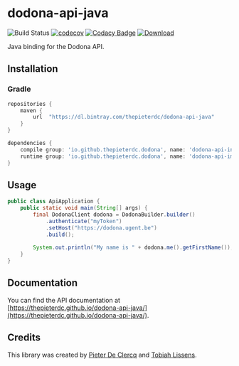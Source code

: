 # dodona-api-java

![Build Status](https://img.shields.io/github/workflow/status/thepieterdc/dodona-api-java/Java)
[![codecov](https://codecov.io/gh/thepieterdc/dodona-api-java/branch/master/graph/badge.svg)](https://codecov.io/gh/thepieterdc/dodona-api-java)
[![Codacy Badge](https://api.codacy.com/project/badge/Grade/4a532059319a41279261932ea9543692)](https://www.codacy.com/manual/thepieterdc/dodona-api-java)
[![Download](https://api.bintray.com/packages/thepieterdc/dodona-api-java/dodona-api-java/images/download.svg)](https://bintray.com/thepieterdc/dodona-api-java/dodona-api-java/_latestVersion)

Java binding for the Dodona API.

## Installation

### Gradle
```gradle
repositories {
    maven {
        url  "https://dl.bintray.com/thepieterdc/dodona-api-java"
    }
}

dependencies {
    compile group: 'io.github.thepieterdc.dodona', name: 'dodona-api-interface', version: '1.4.3'
    runtime group: 'io.github.thepieterdc.dodona', name: 'dodona-api-impl', version: '1.4.3'
}
```

## Usage
```java
public class ApiApplication {
    public static void main(String[] args) {
		final DodonaClient dodona = DodonaBuilder.builder()
			.authenticate("myToken")
			.setHost("https://dodona.ugent.be")
			.build();
		
		System.out.println("My name is " + dodona.me().getFirstName());
    }
}
```

## Documentation
You can find the API documentation at [https://thepieterdc.github.io/dodona-api-java/](https://thepieterdc.github.io/dodona-api-java/).

## Credits
This library was created by [Pieter De Clercq](https://thepieterdc.github.io/) and [Tobiah Lissens](https://github.com/darktilrisen).

